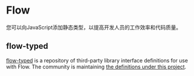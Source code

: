 # Flow

<p class="description">您可以向JavaScript添加静态类型，以提高开发人员的工作效率和代码质量。</p>

## flow-typed

[flow-typed](https://github.com/flowtype/flow-typed) is a repository of third-party library interface definitions for use with Flow. The community is maintaining [the definitions under this project](https://github.com/flow-typed/flow-typed/tree/master/definitions/npm/%40material-ui).